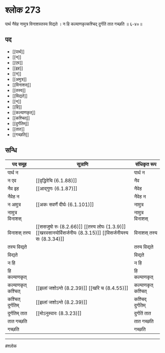 # श्लोक 273

पार्थ नैवेह नामुत्र विनाशस्तस्य विद्यते ।
न हि कल्याणकृत्कश्चिद् दुर्गतिं तात गच्छति ॥ ६-४०॥


## पद 

- [[पार्थ]]
- [[न]]
- [[एव]]
- [[इह]]
- [[न]]
- [[अमुत्र]]
- [[विनाशस्]]
- [[तस्य]]
- [[विद्यते]]
- [[न]]
- [[हि]]
- [[कल्याणकृत्]]
- [[कश्चित्]]
- [[दुर्गतिम्]]
- [[तात]]
- [[गच्छति]]

## सन्धि

| पद समूह | सूत्राणि | संधिकृत रूप |
| ----- | ----- | ----- |
| पार्थ न |  | पार्थ न |
| न एव |  [[वृद्धिरेचि (6.1.88)]] | नैव |
| नैव इह |  [[आद्गुणः (6.1.87)]] | नैवेह |
| नैवेह न |  | नैवेह न |
| न अमुत्र |  [[अकः सवर्णे दीर्घः (6.1.101)]] | नामुत्र |
| नामुत्र विनाशस् |  | नामुत्र विनाशस् |
| विनाशस् तस्य |  [[ससजुषो रुः (8.2.66)]] [[तस्य लोपः (1.3.9)]] [[खरवसानयोर्विसर्जनीयः (8.3.15)]] [[विसर्जनीयस्य सः (8.3.34)]] | विनाशस् तस्य |
| तस्य विद्यते |  | तस्य विद्यते |
| विद्यते |  | विद्यते |
| न हि |  | न हि |
| हि कल्याणकृत् |  | हि कल्याणकृत् |
| कल्याणकृत् कश्चित् |  [[झलां जशोऽन्ते (8.2.39)]] [[खरि च (8.4.55)]] | कल्याणकृत् कश्चित् |
| कश्चित् दुर्गतिम् |  [[झलां जशोऽन्ते (8.2.39)]] | कश्चिद् दुर्गतिम् |
| दुर्गतिम् तात |  [[मोऽनुस्वारः (8.3.23)]] | दुर्गतिं तात |
| तात गच्छति |  | तात गच्छति |
| गच्छति |  | गच्छति |


---

#श्लोक